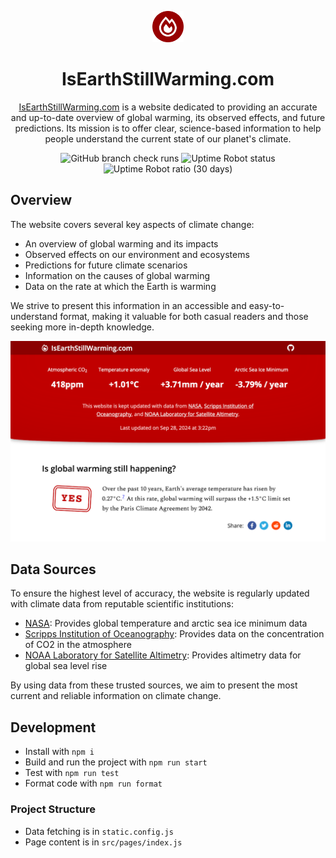 <p align="center">
  <a href="https://isearthstillwarming.com">
    <img src="https://raw.githubusercontent.com/rosslh/isearthstillwarming.com/main/icon.png" height="50px" width="50px" alt="IsEarthStillWarming.com icon">
  </a>
</p>

<h1 align="center">IsEarthStillWarming.com</h1>

<p align="center">
  <a href="https://isearthstillwarming.com">IsEarthStillWarming.com</a> is a website dedicated to providing an accurate and up-to-date overview of global warming, its observed effects, and future predictions. Its mission is to offer clear, science-based information to help people understand the current state of our planet's climate.
</p>

<p align="center">
  <img src="https://img.shields.io/github/actions/workflow/status/rosslh/IsEarthStillWarming.com/TestAndDeploy.yml?style=flat&label=Checks" alt="GitHub branch check runs">
  <img src="https://img.shields.io/uptimerobot/status/m792388130-707e241ab307578543308734?up_message=online&style=flat&label=Status" alt="Uptime Robot status">
  <img src="https://img.shields.io/uptimerobot/ratio/m792388130-707e241ab307578543308734?style=flat&label=Uptime%20(1mo)" alt="Uptime Robot ratio (30 days)">
</p>

## Overview

The website covers several key aspects of climate change:

- An overview of global warming and its impacts
- Observed effects on our environment and ecosystems
- Predictions for future climate scenarios
- Information on the causes of global warming
- Data on the rate at which the Earth is warming

We strive to present this information in an accessible and easy-to-understand format, making it valuable for both casual readers and those seeking more in-depth knowledge.

<div align="center">
  <img src="https://raw.githubusercontent.com/rosslh/isearthstillwarming.com/main/exampleImage.png" alt="Example image" width="600" />
</div>

## Data Sources

To ensure the highest level of accuracy, the website is regularly updated with climate data from reputable scientific institutions:

- [NASA](https://www.nasa.gov/): Provides global temperature and arctic sea ice minimum data
- [Scripps Institution of Oceanography](https://scripps.ucsd.edu/): Provides data on the concentration of CO2 in the atmosphere
- [NOAA Laboratory for Satellite Altimetry](https://www.star.nesdis.noaa.gov/sod/lsa/index.php): Provides altimetry data for global sea level rise

By using data from these trusted sources, we aim to present the most current and reliable information on climate change.

## Development

- Install with `npm i`
- Build and run the project with `npm run start`
- Test with `npm run test`
- Format code with `npm run format`

### Project Structure

- Data fetching is in `static.config.js`
- Page content is in `src/pages/index.js`
